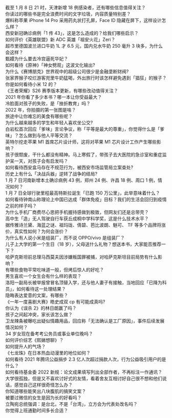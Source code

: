 截至 1 月 8 日 21 时，天津新增 18 例感染者，还有哪些信息值得关注？  
你读过的哪些书是完全浪费时间的文字垃圾，内容质量特别差？  
爆料称苹果 iPhone 14 Pro 采用药丸状打孔屏，Face ID 隐藏在屏下，这样设计怎么样？  
西安新冠确诊病例「1 传 43」，这是怎么造成的？给我们哪些启示？  
如何评价《英雄联盟》新 ADC 英雄「祖安火花」Zeri？  
超市里德国波兰进口牛奶 1L 才 6.5 元，国内兑水牛奶 250 毫升 3 块多，为什么会这样？  
甄嬛为什么要去冷宫逼死华妃？  
如何看待《原神》「神女劈观」这波文化输出?  
为什么《赛博朋克》世界观中的超级公司很少是金融垄断财阀?  
张家界猴子咬烂游客兜里牛奶猛喝，外出旅行时该怎样避免遇到「猖狂」的猴子？  
你是如何看待小米 12 的？  
《王者荣耀》S26 赛季版本更新，有哪些改动值得关注？  
2021 年你看了多少本书？哪一本让你受益最大？  
冷脸面对孩子的失败，是「挫折教育」吗？  
2022 年，你拍摄的第一张图是啥？  
旅途中让你难忘的美食有哪些呢？  
为什么越来越多的学生和年轻人喜欢坐公交?  
白岩松首次回应「爹味」言论争议，称「平等是最大的尊重」，你觉得什么是「爹味」？怎么做到与他人平等交流？  
英特尔挖走苹果 M1 首席芯片设计师，这将对苹果 M1 芯片设计工作产生哪些影响？  
孩子很颓废，干什么都没有精神。马上寒假了，带孩子去大医院的急诊室和重症监护呆一天，对孩子会有启发吗？  
如何看待西安盒马存在不规范行为，被西安市场监管局立案查处?  
历史上有什么「决战兵器」逆转了战争的结局?  
1 月 7 日河南新增本土确诊病例 43 例，郑州 24 例、许昌 18 例、周口 1 例，情况如何？  
1 月 7 日全球行驶里程最高特斯拉诞生「已跑 150 万公里」，此举意味着什么？  
如何看待钟南山称理论上中国已达成「群体免疫」目标？我们的生活会回归到疫情之前的样子吗？  
为什么手机厂商费尽心思把手机握持感做到极致，但网友们还是总带壳？  
高中生「造」无人驾驶自行车获丘成桐中学科学奖，这是什么技术水平？  
据传雅诗兰黛、海蓝之谜、祖玛珑、倩碧、芭比波朗、魅可、 TF 等多个品牌将涨价，真实性如何？为何会涨价？  
为什么有人说小米是组装厂，而不说 OPPO/vivo 是组装厂？  
儿子上大学的第一个生日（18 岁），父母送什么礼物？想送本书，大家能否推荐一下？  
哈萨克斯坦前总理马西莫夫因涉嫌叛国罪被捕，对哈萨克斯坦目前局势有什么影响？  
有哪些食物平常吃味道一般，但烤后惊人的好吃？  
男生喜欢一个女生会有什么样的表现？  
洛阳一副局长被举报曾冒名顶替入学，还与他人妻子有接触，当地回应「已降为科员」，如何看待这一处理结果？  
隐晦表达爱意的文案，有哪些？  
《一年一度喜剧大赛》皓史成双 cp 有可能成真吗?  
你认为《误杀 2》的林日朗赢了吗？  
孩子之间起冲突，家长该怎么做？  
卫龙辣条被曝吃出疑似情趣用品，回应称「无法确认是工厂原因」，事件后续发展情况如何？  
34 岁女现在备考考公务员或事业单位晚吗？  
如何评价综艺《熙娣想聊》？  
如何提升人的气场？  
《七龙珠》在日本热血动漫里的地位如何？  
如何看待 2021 年腾讯公益捐步 2.3 亿人次超过捐款人次，行为公益吸引用户的是什么？  
如何看待基金委 2022 新规：论文成果填写列出全部作者，不再标注一作通讯？  
大学很孤独，但是又不喜欢讨好式的友情，看着舍友互相讨好自己很不想和他们说话，感觉自己这样很奇怪怎么办？  
你知道哪些能笑出八块腹肌的搞笑文案？  
被要过微信的女生是因为长的好看吗？  
立陶宛总统强调：是台北，不是「台湾」，立方会为代表处改名吗？  
你觉得上班通勤时间多长合适？  
